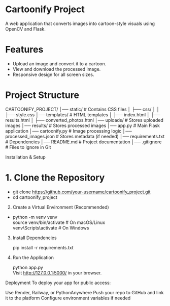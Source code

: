 #  Cartoonify Project  

A web application that converts images into cartoon-style visuals using OpenCV and Flask.  

#  Features  

- Upload an image and convert it to a cartoon.  
- View and download the processed image.  
- Responsive design for all screen sizes.  

#  Project Structure 

CARTOONIFY_PROJECT/ │── static/ # Contains CSS files
│ ├── css/
│ │ ├── style.css
│── templates/ # HTML templates
│ ├── index.html
│ ├── results.html
│ ├── converted_photos.html
│── uploads/ # Stores uploaded images
│── results/ # Stores processed images
│── app.py # Main Flask application
│── cartoonify.py # Image processing logic
│── processed_images.json # Stores metadata (if needed)
│── requirements.txt # Dependencies
│── README.md # Project documentation
│── .gitignore # Files to ignore in Git



 Installation & Setup  
# 1. Clone the Repository  
  
  - git clone https://github.com/your-username/cartoonify_project.git
  - cd cartoonify_project

2. Create a Virtual Environment (Recommended)

  - python -m venv venv  
     source venv/bin/activate   # On macOS/Linux  
     venv\Scripts\activate      # On Windows  

3. Install Dependencies

     pip install -r requirements.txt  

4. Run the Application

     python app.py  
     Visit http://127.0.0.1:5000/ in your browser.

 Deployment
To deploy your app for public access:

Use Render, Railway, or PythonAnywhere
Push your repo to GitHub and link it to the platform
Configure environment variables if needed

